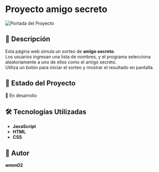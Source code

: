 <h1 text-align= "center">Proyecto amigo secreto</h1>

![Portada del Proyecto](https://raw.githubusercontent.com/example02/challenge-amigo-secreto-alura-2025/refs/heads/main/DALL%C2%B7E%202025-03-17%2000.03.03%20-%20A%20festive%20and%20playful%20'Secret%20Santa'%20game-themed%20image.%20The%20image%20features%20a%20digital%20spinning%20wheel%20with%20names%20on%20it%2C%20a%20wrapped%20gift%20box%20in%20the%20center%20(1).webp)

## 📖 Descripción
Esta página web simula un sorteo de **amigo secreto**.  
Los usuarios ingresan una lista de nombres, y el programa selecciona aleatoriamente a uno de ellos como el amigo secreto.  
Utiliza un botón para iniciar el sorteo y mostrar el resultado en pantalla.

## 🚧 Estado del Proyecto
🔧 En desarrollo

## 🛠️ Tecnologías Utilizadas
- **JavaScript**  
- **HTML**  
- **CSS**  

## 👤 Autor
**wmm02**
